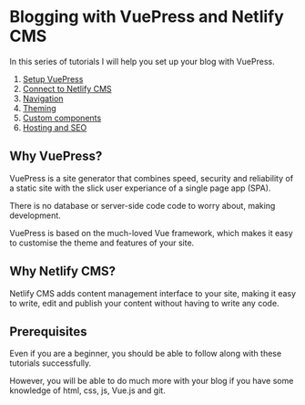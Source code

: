 # Blogging with VuePress and Netlify CMS
In this series of tutorials I will help you set up your blog with VuePress.

1. [Setup VuePress](./.vuepress/_posts/blogging-with-vuepress-part-1.md)
2. [Connect to Netlify CMS](./.vuepress/_posts/blogging-with-vuepress-part-2.md)
3. [Navigation]()
4. [Theming]()
5. [Custom components]()
6. [Hosting and SEO]()

## Why VuePress?
VuePress is a site generator that combines speed, security and reliability of a static site with the slick user experiance of a single page app (SPA).

There is no database or server-side code code to worry about, making development.

VuePress is based on the much-loved Vue framework, which makes it easy to customise the theme and features of your site.

## Why Netlify CMS?
Netlify CMS adds content management interface to your site, making it easy to write, edit and publish your content without having to write any code.

## Prerequisites
Even if you are a beginner, you should be able to follow along with these tutorials successfully.

However, you will be able to do much more with your blog if you have some knowledge of html, css, js, Vue.js and git.